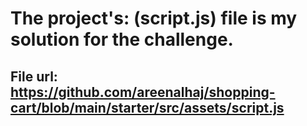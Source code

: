 # The project's: (script.js) file is my solution for the challenge.
## File url: https://github.com/areenalhaj/shopping-cart/blob/main/starter/src/assets/script.js
